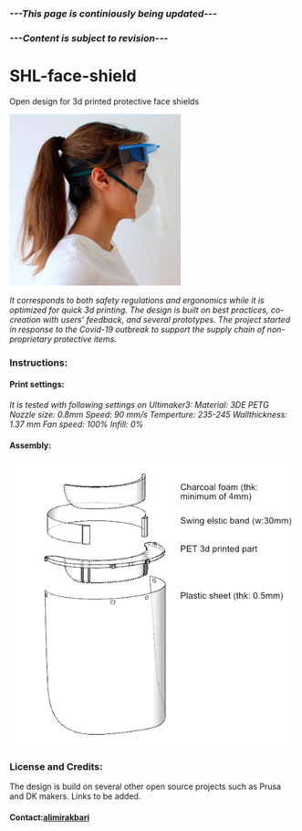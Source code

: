 ### *---This page is continiously being updated---*
### *---Content is subject to revision---*
# SHL-face-shield
Open design for 3d printed protective face shields

![Side](resources/square-side-profile.png "Side profile") 

*It corresponds to both safety regulations and ergonomics while it is optimized for quick 3d printing. 
The design is built on best practices, co-creation with users' feedback, and several prototypes. 
The project started in response to the Covid-19 outbreak to support the supply chain of non-proprietary protective items.*

### Instructions:
#### Print settings:
*It is tested with following settings on Ultimaker3:
Material: 3DE PETG
Nozzle size: 0.8mm
Speed: 90 mm/s
Temperture: 235-245 
Wallthickness: 1.37 mm
Fan speed: 100%
Infill: 0%*
#### Assembly:
![Isometric](resources/isometric.png "isometric")
### License and Credits:
The design is build on several other open source projects such as Prusa and DK makers. Links to be added.
#### Contact:[alimirakbari](https://github.com/alimirakbari)
